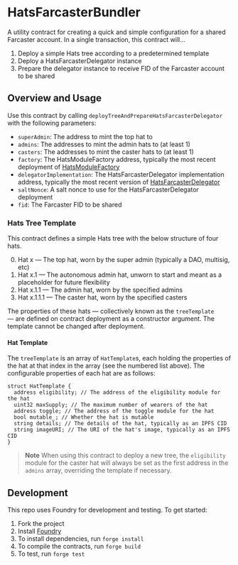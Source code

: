 # HatsFarcasterBundler

A utility contract for creating a quick and simple configuration for a shared Farcaster account. In a single transaction, this contract will...

1. Deploy a simple Hats tree according to a predetermined template
2. Deploy a HatsFarcasterDelegator instance
3. Prepare the delegator instance to receive FID of the Farcaster account to be shared

## Overview and Usage

Use this contract by calling `deployTreeAndPrepareHatsFarcasterDelegator` with the following parameters:

- `superAdmin`: The address to mint the top hat to
- `admins`: The addresses to mint the admin hats to (at least 1)
- `casters`: The addresses to mint the caster hats to (at least 1)
- `factory`: The HatsModuleFactory address, typically the most recent deployment of [HatsModuleFactory](https://github.com/hats-protocol/hats-module/releases)
- `delegatorImplementation`: The HatsFarcasterDelegator implementation address, typically the most recent version of [HatsFarcasterDelegator](https://github.com/hats-protocol/farcaster-delegator/releases)
- `saltNonce`: A salt nonce to use for the HatsFarcasterDelegator deployment
- `fid`: The Farcaster FID to be shared

### Hats Tree Template

This contract defines a simple Hats tree with the below structure of four hats.

0. Hat x — The top hat, worn by the super admin (typically a DAO, multisig, etc)
1. Hat x.1 — The autonomous admin hat, unworn to start and meant as a placeholder for future flexibility
2. Hat x.1.1 — The admin hat, worn by the specified admins
3. Hat x.1.1.1 — The caster hat, worn by the specified casters

The properties of these hats — collectively known as the `treeTemplate` — are defined on contract deployment as a constructor argument. The template cannot be changed after deployment.

#### Hat Template

The `treeTemplate` is an array of `HatTemplate`s, each holding the properties of the hat at that index in the array (see the numbered list above). The configurable properties of each hat are as follows:

```solidity
struct HatTemplate {
  address eligibility; // The address of the eligibility module for the hat
  uint32 maxSupply; // The maximum number of wearers of the hat
  address toggle; // The address of the toggle module for the hat
  bool mutable_; // Whether the hat is mutable
  string details; // The details of the hat, typically as an IPFS CID
  string imageURI; // The URI of the hat's image, typically as an IPFS CID
}
```

>**Note**
When using this contract to deploy a new tree, the `eligibility` module for the caster hat will always be set as the first address in the `admins` array, overriding the template if necessary.
>

## Development

This repo uses Foundry for development and testing. To get started:

1. Fork the project
2. Install [Foundry](https://book.getfoundry.sh/getting-started/installation)
3. To install dependencies, run `forge install`
4. To compile the contracts, run `forge build`
5. To test, run `forge test`
